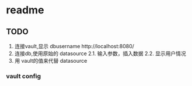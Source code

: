 # readme

## TODO
1. 连接vault,显示 dbusername
   http://localhost:8080/
2. 连接db,使用原始的 datasource
    2.1. 输入参数，插入数据
    2.2. 显示用户情况
3. 用 vault的值来代替 datasource

### vault config